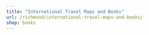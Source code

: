 ```yaml
---
title: "International Travel Maps and Books"
url: /richmond/international-travel-maps-and-books/
shop: books
---
```

